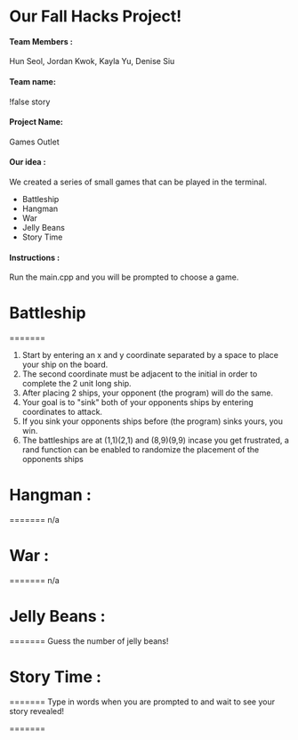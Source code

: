 
# Our Fall Hacks Project!
#### Team Members :
Hun Seol, Jordan Kwok, Kayla Yu, Denise Siu

#### Team name: 
!false story

#### Project Name: 
Games Outlet

#### Our idea : 
We created a series of small games that can be played in the terminal.
* Battleship
* Hangman
* War
* Jelly Beans
* Story Time

#### Instructions :
Run the main.cpp and you will be prompted to choose a game.

# Battleship
=======

1. Start by entering an x and y coordinate separated by a space to place your ship on the board.
2. The second coordinate must be adjacent to the initial in order to complete the 2 unit long ship.
3. After placing 2 ships, your opponent (the program) will do the same.
4. Your goal is to "sink" both of your opponents ships by entering coordinates to attack.
5. If you sink your opponents ships before (the program) sinks yours, you win.
6. The battleships are at (1,1)(2,1) and (8,9)(9,9) incase you get frustrated, a rand function can be enabled to randomize the placement of the opponents ships

# Hangman :
=======
n/a

# War :
=======
n/a

# Jelly Beans :
=======
Guess the number of jelly beans!

# Story Time :
=======
Type in words when you are prompted to and wait to see your story revealed!

=======

